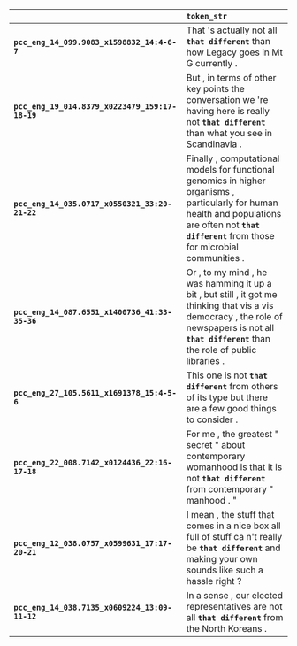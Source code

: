 |                                                 | `token_str`                                                                                                                                                                                            |
|:------------------------------------------------|:-------------------------------------------------------------------------------------------------------------------------------------------------------------------------------------------------------|
| **`pcc_eng_14_099.9083_x1598832_14:4-6-7`**     | That 's actually not all __``that different``__ than how Legacy goes in Mt G currently .                                                                                                               |
| **`pcc_eng_19_014.8379_x0223479_159:17-18-19`** | But , in terms of other key points the conversation we 're having here is really not __``that different``__ than what you see in Scandinavia .                                                         |
| **`pcc_eng_14_035.0717_x0550321_33:20-21-22`**  | Finally , computational models for functional genomics in higher organisms , particularly for human health and populations are often not __``that different``__ from those for microbial communities . |
| **`pcc_eng_14_087.6551_x1400736_41:33-35-36`**  | Or , to my mind , he was hamming it up a bit , but still , it got me thinking that vis a vis democracy , the role of newspapers is not all __``that different``__ than the role of public libraries .  |
| **`pcc_eng_27_105.5611_x1691378_15:4-5-6`**     | This one is not __``that different``__ from others of its type but there are a few good things to consider .                                                                                           |
| **`pcc_eng_22_008.7142_x0124436_22:16-17-18`**  | For me , the greatest " secret " about contemporary womanhood is that it is not __``that different``__ from contemporary " manhood . "                                                                 |
| **`pcc_eng_12_038.0757_x0599631_17:17-20-21`**  | I mean , the stuff that comes in a nice box all full of stuff ca n't really be __``that different``__ and making your own sounds like such a hassle right ?                                            |
| **`pcc_eng_14_038.7135_x0609224_13:09-11-12`**  | In a sense , our elected representatives are not all __``that different``__ from the North Koreans .                                                                                                   |